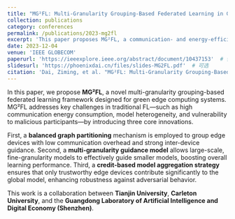 ```yaml
---
title: "MG²FL: Multi-Granularity Grouping-Based Federated Learning in Green Edge Computing Systems"
collection: publications
category: conferences
permalink: /publications/2023-mg2fl
excerpt: 'This paper proposes MG²FL, a communication- and energy-efficient federated learning framework that groups clients by multi-granularity similarity in green edge environments.'
date: 2023-12-04
venue: 'IEEE GLOBECOM'
paperurl: 'https://ieeexplore.ieee.org/abstract/document/10437153'  # 替换为实际链接
slidesurl: 'https://phoenixdai.cn/files/slides-MG2FL.pdf'  # 可选
citation: 'Dai, Ziming, et al. "MG²FL: Multi-Granularity Grouping-Based Federated Learning in Green Edge Computing Systems." GLOBECOM 2023-2023 IEEE Global Communications Conference. IEEE, 2023.'
---
```

In this paper, we propose **MG²FL**, a novel multi-granularity grouping-based federated learning framework designed for green edge computing systems. MG²FL addresses key challenges in traditional FL—such as high communication energy consumption, model heterogeneity, and vulnerability to malicious participants—by introducing three core innovations.

First, a **balanced graph partitioning** mechanism is employed to group edge devices with low communication overhead and strong inter-device guidance. Second, a **multi-granularity guidance model** allows large-scale, fine-granularity models to effectively guide smaller models, boosting overall learning performance. Third, a **credit-based model aggregation strategy** ensures that only trustworthy edge devices contribute significantly to the global model, enhancing robustness against adversarial behavior.

This work is a collaboration between **Tianjin University**, **Carleton University**, and the **Guangdong Laboratory of Artificial Intelligence and Digital Economy (Shenzhen)**.